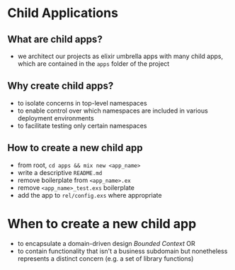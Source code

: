 # Child Applications

## What are child apps?

- we architect our projects as elixir umbrella apps with many child apps, which are contained in the `apps` folder of the project

## Why create child apps?

- to isolate concerns in top-level namespaces
- to enable control over which namespaces are included in various deployment environments
- to facilitate testing only certain namespaces

## How to create a new child app

- from root, `cd apps && mix new <app_name>`
- write a descriptive `README.md`
- remove boilerplate from `<app_name>.ex`
- remove `<app_name>_test.exs` boilerplate
- add the app to `rel/config.exs` where appropriate

# When to create a new child app

- to encapsulate a domain-driven design *Bounded Context* OR
- to contain functionality that isn't a business subdomain but nonetheless represents a distinct concern (e.g. a set of library functions)

